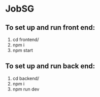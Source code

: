 # JobSG

## To set up and run front end:

1. cd frontend/
2. npm i
3. npm start


## To set up and run back end:

1. cd backend/
2. npm i
3. npm run dev
